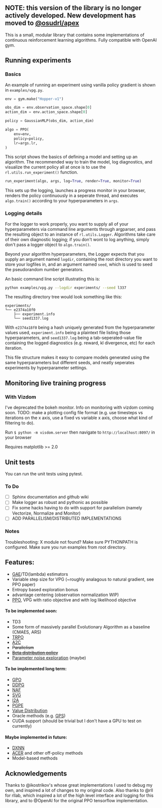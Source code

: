 ## NOTE: this version of the library is no longer actively developed. New development has moved to [@osudrl/apex](https://github.com/osudrl/apex) 

This is a small, modular library that contains some implementations of continuous reinforcement learning algorithms. Fully compatible with OpenAI gym.

## Running experiments

### Basics
An example of running an experiment using vanilla policy gradient is shown in ```examples/vpg.py```.

```python
env = gym.make("Hopper-v1")

obs_dim = env.observation_space.shape[0]
action_dim = env.action_space.shape[0]

policy = GaussianMLP(obs_dim, action_dim)

algo = PPO(
    env=env,
    policy=policy,
    lr=args.lr,
)
```
This script shows the basics of defining a model and setting up an algorithm. The recommended way to train the model, log diagnostics, and visualize the current policy all at once is to use the ```rl.utils.run_experiment()``` function.

```python
run_experiment(algo, args, log=True, render=True, monitor=True)
```

This sets up the logging, launches a progress monitor in your browser, renders the policy continuously in a seperate thread, and executes ```algo.train()``` according to your hyperparameters in ```args```.

### Logging details
For the logger to work properly, you want to supply all of your hyperparameters via command line arguments through argparser, and pass the resulting object to an instance of ```rl.utils.Logger```. Algorithms take care of their own diagnostic logging; if you don't wont to log anything, simply don't pass a logger object to ```algo.train()```.

Beyond your algorithm hyperparameters, the Logger expects that you supply an argument named ```logdir```, containing the root directory you want to store your logfiles in, and an argument named ```seed```, which is used to seed the pseudorandom number generators.

An basic command line script illustrating this is:
```bash
python examples/vpg.py --logdir experiments/ --seed l337
```

The resulting directory tree would look something like this:
```
experiments/
└── e2374a18f0
    ├── experiment.info
    └── seed1337.log
```
With ```e2374a18f0``` being a hash uniquely generated from the hyperparameter values used, ```experiment.info``` being a plaintext file listing those hyperparameters, and ```seed1337.log``` being a tab-seperated-value file containing the logged diagnostics (e.g. reward, kl divergence, etc) for each iteration.

This file structure makes it easy to compare models generated using the same hyperparameters but different seeds, and neatly seperates experiments by hyperparameter settings.

## Monitoring live training progress

### With Vizdom
I've deprecated the bokeh monitor. Info on monitoring with vizdom coming soon. TODO: make a plotting config file format (e.g. use timesteps vs iterations on the x axis, use a fixed vs variable x axis, choose what kind of filtering to do).

Run ```$ python -m visdom.server``` then navigate to ```http://localhost:8097/``` in your browser

Requires matplotlib >= 2.0

## Unit tests
You can run the unit tests using pytest.

### To Do
- [ ] Sphinx documentation and github wiki
- [ ] Make logger as robust and pythonic as possible
- [ ] Fix some hacks having to do with support for parallelism 
(namely Vectorize, Normalize and Monitor)
- [ ] ADD PARALLELISM/DISTRIBUTED IMPLEMENTATIONS

### Notes

Troubleshooting: X module not found? Make sure PYTHONPATH is configured. Make sure you run 
examples from root directory.

## Features:
* [GAE](https://arxiv.org/abs/1506.02438)/TD(lambda) estimators
* Variable step size for VPG (~roughly analagous to natural gradient, see PPO paper)
* Entropy based exploration bonus
* advantage centering (observation normalization WIP)
* [PPO](https://arxiv.org/abs/1707.06347), VPG with ratio objective and with log likelihood objective

#### To be implemented soon:

* TD3
* Some form of massively parallel Evolutionary Algorithm as a baseline (CMAES, ARS)
* [TRPO](https://arxiv.org/abs/1502.05477)
* [A2C](https://arxiv.org/abs/1602.01783) 
* ~~Parallelism~~
* ~~[Beta distribution policy](http://proceedings.mlr.press/v70/chou17a/chou17a.pdf)~~
* [Parameter noise exploration](https://arxiv.org/abs/1706.01905) (maybe)


#### To be implemented long term:

* [GPO](https://arxiv.org/abs/1711.01012)
* [DDPG](https://arxiv.org/abs/1509.02971)
* [NAF](https://arxiv.org/abs/1603.00748)
* [SVG](https://arxiv.org/abs/1510.09142)
* [I2A](https://arxiv.org/abs/1707.06203)
* [PGPE](http://ieeexplore.ieee.org/document/5708821/?reload=true)
* [Value Distribution](https://arxiv.org/pdf/1707.06887.pdf)
* Oracle methods (e.g. [GPS](https://arxiv.org/abs/1610.00529))
* CUDA support (should be trivial but I don't have a GPU to test on currently)

#### Maybe implemented in future:

* [DXNN](https://arxiv.org/abs/1008.2412)
* [ACER](https://arxiv.org/abs/1611.01224) and other off-policy methods
* Model-based methods

## Acknowledgements

Thanks to @ikostrikov's whose great implementations I used to debug my own, and inspired a lot of changes to my original code. Also thanks to @rll for rllab, which inspired a lot of the high level interface and logging for this library, and to @OpenAI for the original PPO tensorflow implementation.
